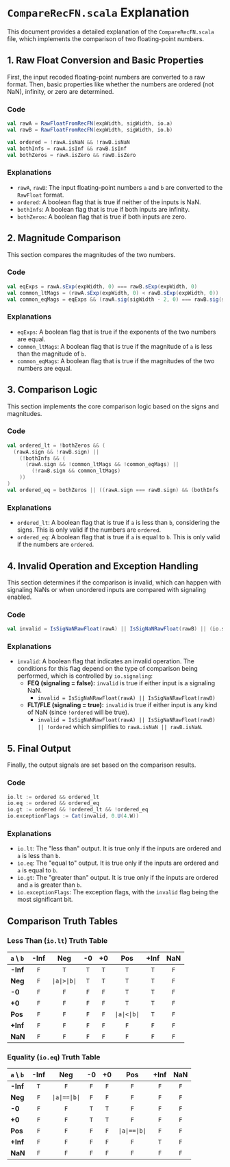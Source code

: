 # `CompareRecFN.scala` Explanation

This document provides a detailed explanation of the `CompareRecFN.scala` file, which implements the comparison of two floating-point numbers.

## 1. Raw Float Conversion and Basic Properties

First, the input recoded floating-point numbers are converted to a raw format. Then, basic properties like whether the numbers are ordered (not NaN), infinity, or zero are determined.

### Code
```scala
val rawA = RawFloatFromRecFN(expWidth, sigWidth, io.a)
val rawB = RawFloatFromRecFN(expWidth, sigWidth, io.b)

val ordered = !rawA.isNaN && !rawB.isNaN
val bothInfs = rawA.isInf && rawB.isInf
val bothZeros = rawA.isZero && rawB.isZero
```

### Explanations
- `rawA`, `rawB`: The input floating-point numbers `a` and `b` are converted to the `RawFloat` format.
- `ordered`: A boolean flag that is true if neither of the inputs is NaN.
- `bothInfs`: A boolean flag that is true if both inputs are infinity.
- `bothZeros`: A boolean flag that is true if both inputs are zero.

## 2. Magnitude Comparison

This section compares the magnitudes of the two numbers.

### Code
```scala
val eqExps = rawA.sExp(expWidth, 0) === rawB.sExp(expWidth, 0)
val common_ltMags = (rawA.sExp(expWidth, 0) < rawB.sExp(expWidth, 0)) || (eqExps && (rawA.sig(sigWidth - 2, 0) < rawB.sig(sigWidth - 2, 0)))
val common_eqMags = eqExps && (rawA.sig(sigWidth - 2, 0) === rawB.sig(sigWidth - 2, 0))
```

### Explanations
- `eqExps`: A boolean flag that is true if the exponents of the two numbers are equal.
- `common_ltMags`: A boolean flag that is true if the magnitude of `a` is less than the magnitude of `b`.
- `common_eqMags`: A boolean flag that is true if the magnitudes of the two numbers are equal.

## 3. Comparison Logic

This section implements the core comparison logic based on the signs and magnitudes.

### Code
```scala
val ordered_lt = !bothZeros && (
  (rawA.sign && !rawB.sign) ||
    (!bothInfs && (
      (rawA.sign && !common_ltMags && !common_eqMags) ||
        (!rawB.sign && common_ltMags)
    ))
)
val ordered_eq = bothZeros || ((rawA.sign === rawB.sign) && (bothInfs || common_eqMags))
```

### Explanations
- `ordered_lt`: A boolean flag that is true if `a` is less than `b`, considering the signs. This is only valid if the numbers are `ordered`.
- `ordered_eq`: A boolean flag that is true if `a` is equal to `b`. This is only valid if the numbers are `ordered`.

## 4. Invalid Operation and Exception Handling

This section determines if the comparison is invalid, which can happen with signaling NaNs or when unordered inputs are compared with signaling enabled.

### Code
```scala
val invalid = IsSigNaNRawFloat(rawA) || IsSigNaNRawFloat(rawB) || (io.signaling && !ordered)
```

### Explanations
- `invalid`: A boolean flag that indicates an invalid operation. The conditions for this flag depend on the type of comparison being performed, which is controlled by `io.signaling`:
  - **FEQ (signaling = false):** `invalid` is true if either input is a signaling NaN.
    - `invalid = IsSigNaNRawFloat(rawA) || IsSigNaNRawFloat(rawB)`
  - **FLT/FLE (signaling = true):** `invalid` is true if either input is any kind of NaN (since `!ordered` will be true).
    - `invalid = IsSigNaNRawFloat(rawA) || IsSigNaNRawFloat(rawB) || !ordered` which simplifies to `rawA.isNaN || rawB.isNaN`.

## 5. Final Output

Finally, the output signals are set based on the comparison results.

### Code
```scala
io.lt := ordered && ordered_lt
io.eq := ordered && ordered_eq
io.gt := ordered && !ordered_lt && !ordered_eq
io.exceptionFlags := Cat(invalid, 0.U(4.W))
```

### Explanations
- `io.lt`: The "less than" output. It is true only if the inputs are ordered and `a` is less than `b`.
- `io.eq`: The "equal to" output. It is true only if the inputs are ordered and `a` is equal to `b`.
- `io.gt`: The "greater than" output. It is true only if the inputs are ordered and `a` is greater than `b`.
- `io.exceptionFlags`: The exception flags, with the `invalid` flag being the most significant bit.

## Comparison Truth Tables

### Less Than (`io.lt`) Truth Table

| `a` \ `b` | -Inf  | Neg   | -0    | +0    | Pos   | +Inf  | NaN   |
| :-------- | :---: | :---: | :---: | :---: | :---: | :---: | :---: |
| **-Inf**  | `F`   | `T`   | `T`   | `T`   | `T`   | `T`   | `F`   |
| **Neg**   | `F`   | `\|a\|>\|b\|` | `T`   | `T`   | `T`   | `T`   | `F`   |
| **-0**    | `F`   | `F`   | `F`   | `F`   | `T`   | `T`   | `F`   |
| **+0**    | `F`   | `F`   | `F`   | `F`   | `T`   | `T`   | `F`   |
| **Pos**   | `F`   | `F`   | `F`   | `F`   | `\|a\|<\|b\|` | `T`   | `F`   |
| **+Inf**  | `F`   | `F`   | `F`   | `F`   | `F`   | `F`   | `F`   |
| **NaN**   | `F`   | `F`   | `F`   | `F`   | `F`   | `F`   | `F`   |

### Equality (`io.eq`) Truth Table

| `a` \ `b` | -Inf  | Neg   | -0    | +0    | Pos   | +Inf  | NaN   |
| :-------- | :---: | :---: | :---: | :---: | :---: | :---: | :---: |
| **-Inf**  | `T`   | `F`   | `F`   | `F`   | `F`   | `F`   | `F`   |
| **Neg**   | `F`   | `\|a\|==\|b\|` | `F`   | `F`   | `F`   | `F`   | `F`   |
| **-0**    | `F`   | `F`   | `T`   | `T`   | `F`   | `F`   | `F`   |
| **+0**    | `F`   | `F`   | `T`   | `T`   | `F`   | `F`   | `F`   |
| **Pos**   | `F`   | `F`   | `F`   | `F`   | `\|a\|==\|b\|` | `F`   | `F`   |
| **+Inf**  | `F`   | `F`   | `F`   | `F`   | `F`   | `T`   | `F`   |
| **NaN**   | `F`   | `F`   | `F`   | `F`   | `F`   | `F`   | `F`   |
